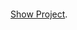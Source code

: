 <object data="https://github.com/waledroid/MRI-IMAGE-ANALYSIS-/blob/main/MRI_Atanda%20Abdullahi.pdf" type="application/pdf" width="700px" height="700px">
    <embed src="https://github.com/waledroid/MRI-IMAGE-ANALYSIS-/blob/main/MRI_Atanda%20Abdullahi.pdf">
        <p><a href="MRI_Atanda Abdullahi.pdf">Show Project</a>.</p>
    </embed>
</object>

